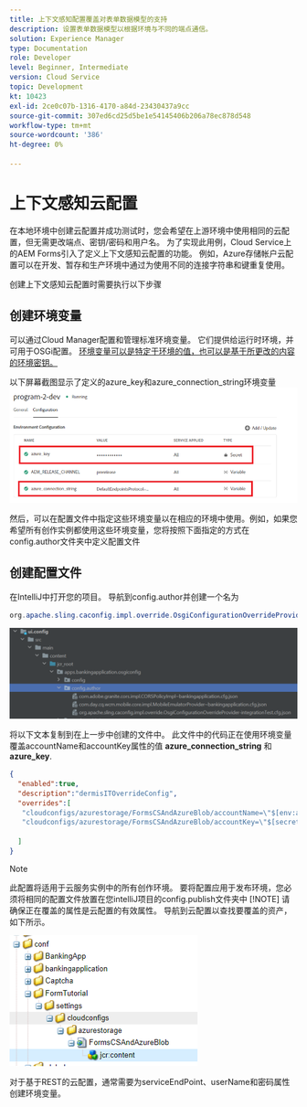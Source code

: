 ```yaml
---
title: 上下文感知配置覆盖对表单数据模型的支持
description: 设置表单数据模型以根据环境与不同的端点通信。
solution: Experience Manager
type: Documentation
role: Developer
level: Beginner, Intermediate
version: Cloud Service
topic: Development
kt: 10423
exl-id: 2ce0c07b-1316-4170-a84d-23430437a9cc
source-git-commit: 307ed6cd25d5be1e54145406b206a78ec878d548
workflow-type: tm+mt
source-wordcount: '386'
ht-degree: 0%

---
```


# 上下文感知云配置

在本地环境中创建云配置并成功测试时，您会希望在上游环境中使用相同的云配置，但无需更改端点、密钥/密码和用户名。 为了实现此用例，Cloud Service上的AEM Forms引入了定义上下文感知云配置的功能。
例如，Azure存储帐户云配置可以在开发、暂存和生产环境中通过为使用不同的连接字符串和键重复使用。

创建上下文感知云配置时需要执行以下步骤

## 创建环境变量

可以通过Cloud Manager配置和管理标准环境变量。 它们提供给运行时环境，并可用于OSGi配置。 [环境变量可以是特定于环境的值，也可以是基于所更改的内容的环境密钥。](https://experienceleague.adobe.com/docs/experience-manager-cloud-service/content/implementing/using-cloud-manager/environment-variables.html?lang=en)



以下屏幕截图显示了定义的azure_key和azure_connection_string环境变量
![environment_variables](assets/environment-variables.png)

然后，可以在配置文件中指定这些环境变量以在相应的环境中使用。例如，如果您希望所有创作实例都使用这些环境变量，您将按照下面指定的方式在config.author文件夹中定义配置文件

## 创建配置文件

在IntelliJ中打开您的项目。 导航到config.author并创建一个名为

```java
org.apache.sling.caconfig.impl.override.OsgiConfigurationOverrideProvider-integrationTest.cfg.json
```

![config.author](assets/config-author.png)

将以下文本复制到在上一步中创建的文件中。 此文件中的代码正在使用环境变量覆盖accountName和accountKey属性的值 **azure_connection_string** 和 **azure_key**.

```json
{
  "enabled":true,
  "description":"dermisITOverrideConfig",
  "overrides":[
   "cloudconfigs/azurestorage/FormsCSAndAzureBlob/accountName=\"$[env:azure_connection_string]\"",
   "cloudconfigs/azurestorage/FormsCSAndAzureBlob/accountKey=\"$[secret:azure_key]\""

  ]
}
```

>[!NOTE]
>
>此配置将适用于云服务实例中的所有创作环境。 要将配置应用于发布环境，您必须将相同的配置文件放置在您intelliJ项目的config.publish文件夹中
>[!NOTE]
> 请确保正在覆盖的属性是云配置的有效属性。 导航到云配置以查找要覆盖的资产，如下所示。

![cloud-config-property](assets/cloud-config-properties.png)

对于基于REST的云配置，通常需要为serviceEndPoint、userName和密码属性创建环境变量。
